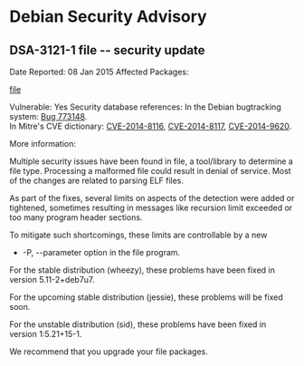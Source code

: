 
Debian Security Advisory
========================


DSA-3121-1 file -- security update
----------------------------------



Date Reported:
08 Jan 2015
Affected Packages:

[file](https://packages.debian.org/src:file)

Vulnerable:
Yes
Security database references:
In the Debian bugtracking system: [Bug 773148](https://bugs.debian.org/cgi-bin/bugreport.cgi?bug=773148).  
In Mitre's CVE dictionary: [CVE-2014-8116](https://security-tracker.debian.org/tracker/CVE-2014-8116), [CVE-2014-8117](https://security-tracker.debian.org/tracker/CVE-2014-8117), [CVE-2014-9620](https://security-tracker.debian.org/tracker/CVE-2014-9620).  

More information:

Multiple security issues have been found in file, a tool/library to
determine a file type. Processing a malformed file could result in
denial of service. Most of the changes are related to parsing ELF
files.


As part of the fixes, several limits on aspects of the detection were
added or tightened, sometimes resulting in messages like recursion
limit exceeded or too many program header sections.


To mitigate such shortcomings, these limits are controllable by a new
- -P, --parameter option in the file program.


For the stable distribution (wheezy), these problems have been fixed in
version 5.11-2+deb7u7.


For the upcoming stable distribution (jessie), these problems will be
fixed soon.


For the unstable distribution (sid), these problems have been fixed in
version 1:5.21+15-1.


We recommend that you upgrade your file packages.





